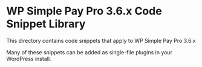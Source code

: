 WP Simple Pay Pro 3.6.x Code Snippet Library
==================

This directory contains code snippets that apply to WP Simple Pay Pro 3.6.x

Many of these snippets can be added as single-file plugins in your WordPress install.
